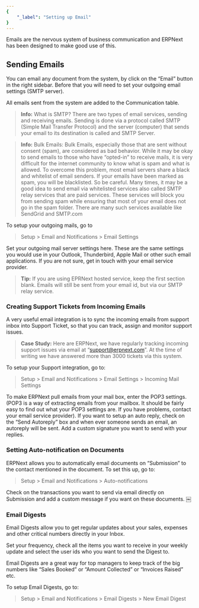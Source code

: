 ```yaml
---
{
	"_label": "Setting up Email"
}
---
```

Emails are the nervous system of business communication and ERPNext has been designed to make good use of this. 

## Sending Emails

You can email any document from the system, by click on the “Email” button in the right sidebar. Before that you will need to set your outgoing email settings (SMTP server).

All emails sent from the system are added to the Communication table.

> **Info:** What is SMTP? There are two types of email services, sending and receiving emails. Sending is done via a protocol called SMTP (Simple Mail Transfer Protocol) and the server (computer) that sends your email to its destination is called and SMTP Server.

> **Info:** Bulk Emails: Bulk Emails, especially those that are sent without consent (spam), are considered as bad behavior. While it may be okay to send emails to those who have “opted-in” to receive mails, it is very difficult for the internet community to know what is spam and what is allowed. To overcome this problem, most email servers share a black and whitelist of email senders. If your emails have been marked as spam, you will be blacklisted. So be careful. Many times, it may be a good idea to send email via whitelisted services also called SMTP relay services that are paid services. These services will block you from sending spam while ensuring that most of your email does not go in the spam folder. There are many such services available like SendGrid and SMTP.com

To setup your outgoing mails, go to

> Setup > Email and Notifications > Email Settings

Set your outgoing mail server settings here. These are the same settings you would use in your Outlook, Thunderbird, Apple Mail or other such email applications. If you are not sure, get in touch with your email service provider.

> **Tip:** If you are using EPRNext hosted service, keep the first section blank. Emails will still be sent from your email id, but via our SMTP relay service.

### Creating Support Tickets from Incoming Emails

A very useful email integration is to sync the incoming emails from support inbox into Support Ticket, so that you can track, assign and monitor support issues.

> **Case Study:** Here are ERPNext, we have regularly tracking incoming support issues via email at “support@erpnext.com”. At the time of writing we have answered more than 3000 tickets via this system.

To setup your Support integration, go to:

> Setup > Email and Notifications > Email Settings > Incoming Mail Settings

To make ERPNext pull emails from your mail box, enter the POP3 settings. (POP3 is a way of extracting emails from your mailbox. It should be fairly easy to find out what your POP3 settings are. If you have problems, contact your email service provider).
If you want to setup an auto reply, check on the “Send Autoreply” box and when ever someone sends an email, an autoreply will be sent.
Add a custom signature you want to send with your replies. 

### Setting Auto-notification on Documents

ERPNext allows you to automatically email documents on “Submission” to the contact mentioned in the document. To set this up, go to:

> Setup > Email and Notifications > Auto-notifications

Check on the transactions you want to send via email directly on Submission and add a custom message if you want on these documents.
￼
### Email Digests

Email Digests allow you to get regular updates about your sales, expenses and other critical numbers directly in your Inbox. 

Set your frequency, check all the items you want to receive in your weekly update and select the user ids who you want to send the Digest to.

Email Digests are a great way for top managers to keep track of the big numbers like “Sales Booked” or “Amount Collected” or “Invoices Raised” etc.

To setup Email Digests, go to: 

> Setup > Email and Notifications > Email Digests > New Email Digest